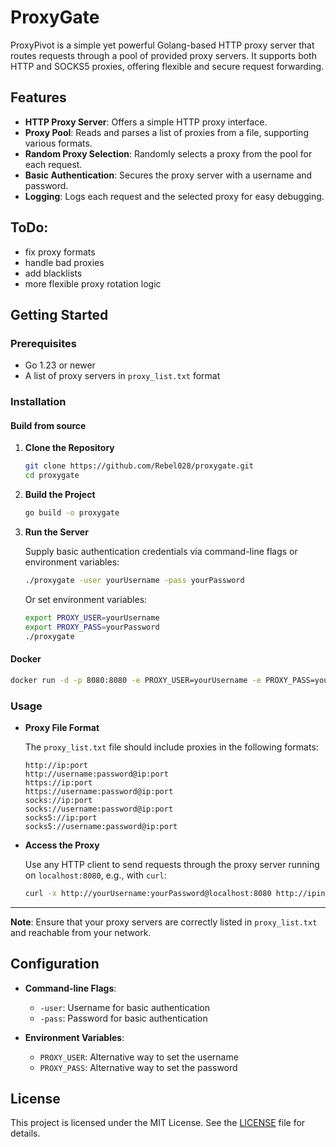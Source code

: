 # ProxyGate 
ProxyPivot is a simple yet powerful Golang-based HTTP proxy server that routes requests through a pool of provided proxy servers. It supports both HTTP and SOCKS5 proxies, offering flexible and secure request forwarding.

## Features

- **HTTP Proxy Server**: Offers a simple HTTP proxy interface.
- **Proxy Pool**: Reads and parses a list of proxies from a file, supporting various formats.
- **Random Proxy Selection**: Randomly selects a proxy from the pool for each request.
- **Basic Authentication**: Secures the proxy server with a username and password.
- **Logging**: Logs each request and the selected proxy for easy debugging.

## ToDo:
- fix proxy formats
- handle bad proxies
- add blacklists
- more flexible proxy rotation logic

## Getting Started

### Prerequisites

- Go 1.23 or newer
- A list of proxy servers in `proxy_list.txt` format

### Installation

#### Build from source

1. **Clone the Repository**

   ```bash
   git clone https://github.com/Rebel028/proxygate.git
   cd proxygate
   ```

2. **Build the Project**

   ```bash
   go build -o proxygate
   ```

3. **Run the Server**

   Supply basic authentication credentials via command-line flags or environment variables:

   ```bash
   ./proxygate -user yourUsername -pass yourPassword
   ```

   Or set environment variables:

   ```bash
   export PROXY_USER=yourUsername
   export PROXY_PASS=yourPassword
   ./proxygate
   ```

#### Docker

```bash
docker run -d -p 8080:8080 -e PROXY_USER=yourUsername -e PROXY_PASS=yourPassword -v $(pwd)/proxy_list.txt:/app/proxy_list.txt --name proxygate ghcr.io/rebel028/proxygate:latest
```

### Usage

- **Proxy File Format**

  The `proxy_list.txt` file should include proxies in the following formats:

  ```
  http://ip:port
  http://username:password@ip:port
  https://ip:port
  https://username:password@ip:port
  socks://ip:port
  socks://username:password@ip:port
  socks5://ip:port
  socks5://username:password@ip:port
  ```

- **Access the Proxy**

  Use any HTTP client to send requests through the proxy server running on `localhost:8080`, e.g., with `curl`:

  ```bash
  curl -x http://yourUsername:yourPassword@localhost:8080 http://ipinfo.io
  ```
---
**Note**: Ensure that your proxy servers are correctly listed in `proxy_list.txt` and reachable from your network.


## Configuration

- **Command-line Flags**:
    - `-user`: Username for basic authentication
    - `-pass`: Password for basic authentication

- **Environment Variables**:
    - `PROXY_USER`: Alternative way to set the username
    - `PROXY_PASS`: Alternative way to set the password

## License

This project is licensed under the MIT License. See the [LICENSE](LICENSE) file for details.

